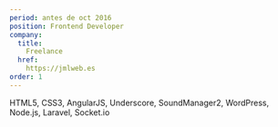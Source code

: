 ```yaml
---
period: antes de oct 2016
position: Frontend Developer
company:
  title:
    Freelance
  href:
    https://jmlweb.es
order: 1
---
```

HTML5, CSS3, AngularJS, Underscore, SoundManager2, WordPress, Node.js, Laravel, Socket.io